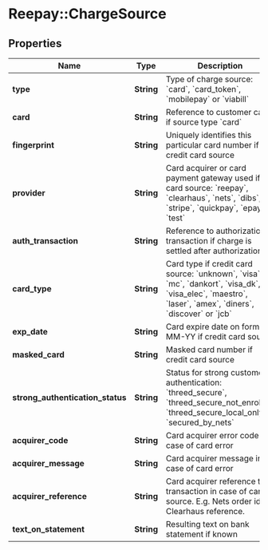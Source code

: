# Reepay::ChargeSource

## Properties
Name | Type | Description | Notes
------------ | ------------- | ------------- | -------------
**type** | **String** | Type of charge source: &#x60;card&#x60;, &#x60;card_token&#x60;, &#x60;mobilepay&#x60; or &#x60;viabill&#x60; | 
**card** | **String** | Reference to customer card if source type &#x60;card&#x60; | [optional] 
**fingerprint** | **String** | Uniquely identifies this particular card number if credit card source | [optional] 
**provider** | **String** | Card acquirer or card payment gateway used if card source: &#x60;reepay&#x60;, &#x60;clearhaus&#x60;, &#x60;nets&#x60;, &#x60;dibs&#x60;, &#x60;stripe&#x60;, &#x60;quickpay&#x60;, &#x60;epay&#x60;, &#x60;test&#x60; | [optional] 
**auth_transaction** | **String** | Reference to authorization transaction if charge is settled after authorization | [optional] 
**card_type** | **String** | Card type if credit card source: &#x60;unknown&#x60;, &#x60;visa&#x60;, &#x60;mc&#x60;, &#x60;dankort&#x60;, &#x60;visa_dk&#x60;, &#x60;visa_elec&#x60;, &#x60;maestro&#x60;, &#x60;laser&#x60;, &#x60;amex&#x60;, &#x60;diners&#x60;, &#x60;discover&#x60; or &#x60;jcb&#x60; | [optional] 
**exp_date** | **String** | Card expire date on form MM-YY if credit card source | [optional] 
**masked_card** | **String** | Masked card number if credit card source | [optional] 
**strong_authentication_status** | **String** | Status for strong customer authentication: &#x60;threed_secure&#x60;, &#x60;threed_secure_not_enrolled, &#x60;threed_secure_local_only&#x60;, &#x60;secured_by_nets&#x60; | [optional] 
**acquirer_code** | **String** | Card acquirer error code in case of card error | [optional] 
**acquirer_message** | **String** | Card acquirer message in case of card error | [optional] 
**acquirer_reference** | **String** | Card acquirer reference to transaction in case of card source. E.g. Nets order id or Clearhaus reference. | [optional] 
**text_on_statement** | **String** | Resulting text on bank statement if known | [optional] 



